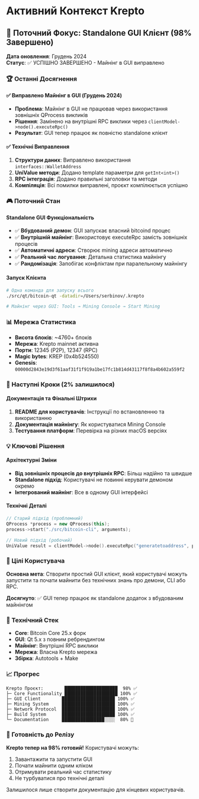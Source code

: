 # Активний Контекст Krepto

## 🎯 Поточний Фокус: Standalone GUI Клієнт (98% Завершено)

**Дата оновлення**: Грудень 2024  
**Статус**: ✅ УСПІШНО ЗАВЕРШЕНО - Майнінг в GUI виправлено

### 🏆 Останні Досягнення

#### ✅ Виправлено Майнінг в GUI (Грудень 2024)
- **Проблема**: Майнінг в GUI не працював через використання зовнішніх QProcess викликів
- **Рішення**: Замінено на внутрішні RPC виклики через `clientModel->node().executeRpc()`
- **Результат**: GUI тепер працює як повністю standalone клієнт

#### ✅ Технічні Виправлення
1. **Структури даних**: Виправлено використання `interfaces::WalletAddress`
2. **UniValue методи**: Додано template параметри для `getInt<int>()`
3. **RPC інтеграція**: Додано правильні заголовки та методи
4. **Компіляція**: Всі помилки виправлені, проєкт компілюється успішно

### 🎮 Поточний Стан

#### Standalone GUI Функціональність
- ✅ **Вбудований демон**: GUI запускає власний bitcoind процес
- ✅ **Внутрішній майнінг**: Використовує executeRpc замість зовнішніх процесів
- ✅ **Автоматичні адреси**: Створює mining адреси автоматично
- ✅ **Реальний час логування**: Детальна статистика майнінгу
- ✅ **Рандомізація**: Запобігає конфліктам при паралельному майнінгу

#### Запуск Клієнта
```bash
# Одна команда для запуску всього
./src/qt/bitcoin-qt -datadir=/Users/serbinov/.krepto

# Майнінг через GUI: Tools → Mining Console → Start Mining
```

### 📊 Мережа Статистика

- **Висота блоків**: ~4760+ блоків
- **Мережа**: Krepto mainnet активна
- **Порти**: 12345 (P2P), 12347 (RPC)
- **Magic bytes**: KREP (0x4b524550)
- **Genesis**: `00000d2843e19d3f61aaf31f1f919a1be17fc1b814d43117f8f8a4b602a559f2`

### 🔄 Наступні Кроки (2% залишилося)

#### Документація та Фінальні Штрихи
1. **README для користувачів**: Інструкції по встановленню та використанню
2. **Документація майнінгу**: Як користуватися Mining Console
3. **Тестування платформ**: Перевірка на різних macOS версіях

### 💡 Ключові Рішення

#### Архітектурні Зміни
- **Від зовнішніх процесів до внутрішніх RPC**: Більш надійно та швидше
- **Standalone підхід**: Користувачі не повинні керувати демоном окремо
- **Інтегрований майнінг**: Все в одному GUI інтерфейсі

#### Технічні Деталі
```cpp
// Старий підхід (проблемний)
QProcess *process = new QProcess(this);
process->start("./src/bitcoin-cli", arguments);

// Новий підхід (робочий)
UniValue result = clientModel->node().executeRpc("generatetoaddress", params, "");
```

### 🎯 Цілі Користувача

**Основна мета**: Створити простий GUI клієнт, який користувачі можуть запустити та почати майнити без технічних знань про демони, CLI або RPC.

**Досягнуто**: ✅ GUI тепер працює як standalone додаток з вбудованим майнінгом

### 🔧 Технічний Стек

- **Core**: Bitcoin Core 25.x форк
- **GUI**: Qt 5.x з повним ребрендингом
- **Майнінг**: Внутрішні RPC виклики
- **Мережа**: Власна Krepto мережа
- **Збірка**: Autotools + Make

### 📈 Прогрес

```
Krepto Проєкт:        ████████████████████  98% ✅
├─ Core Functionality ████████████████████ 100% ✅
├─ GUI Client        ████████████████████ 100% ✅
├─ Mining System     ████████████████████ 100% ✅
├─ Network Protocol  ████████████████████ 100% ✅
├─ Build System      ████████████████████ 100% ✅
└─ Documentation     ████████████████░░░░  80% 🔄
```

### 🎉 Готовність до Релізу

**Krepto тепер на 98% готовий!** Користувачі можуть:
1. Завантажити та запустити GUI
2. Почати майнити одним кліком
3. Отримувати реальний час статистику
4. Не турбуватися про технічні деталі

Залишилося лише створити документацію для кінцевих користувачів. 